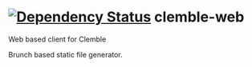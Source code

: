 [![Dependency Status](https://www.versioneye.com/user/projects/53ea6ab68b6db5188b0001c8/badge.svg?style=flat)](https://www.versioneye.com/user/projects/53ea6ab68b6db5188b0001c8)
clemble-web
===========
Web based client for Clemble

Brunch based static file generator.

